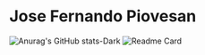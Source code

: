 # Jose Fernando Piovesan 

![Anurag's GitHub stats-Dark](https://github-readme-stats.vercel.app/api?username=jfpiovesa&show=reviews&show_icons=true&theme=radical)
![Readme Card](https://github-readme-stats.vercel.app/api/pin/?username=jfpiovesa&repo=test_tell.me)

